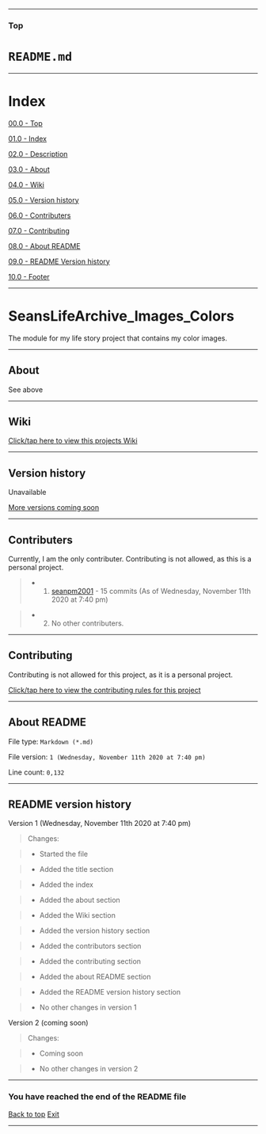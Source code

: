 
***

### Top

# `README.md`

***

# Index

[00.0 - Top](#Top)

[01.0 - Index](#Index)

[02.0 - Description](#SeansLifeArchive_Images_Colors)

[03.0 - About](#About)

[04.0 - Wiki](#Wiki)

[05.0 - Version history](#Version-history)

[06.0 - Contributers](#Contributers)

[07.0 - Contributing](#Contributing)

[08.0 - About README](#About-README)

[09.0 - README Version history](#README-version-history)

[10.0 - Footer](#You-have-reached-the-end-of-the-README-file)

***

# SeansLifeArchive_Images_Colors
The module for my life story project that contains my color images.

***

## About

See above

***

## Wiki

[Click/tap here to view this projects Wiki](https://github.com/seanpm2001/SeansLifeArchive_Images_Colors/wiki)

***

## Version history

Unavailable

[More versions coming soon](https://www.example.com)

***

## Contributers

Currently, I am the only contributer. Contributing is not allowed, as this is a personal project.

> * 1. [seanpm2001](https://github.com/seanpm2001/) - 15 commits (As of Wednesday, November 11th 2020 at 7:40 pm)

> * 2. No other contributers.

***

## Contributing

Contributing is not allowed for this project, as it is a personal project.

[Click/tap here to view the contributing rules for this project](CONTRIBUTING.md)

***

## About README

File type: `Markdown (*.md)`

File version: `1 (Wednesday, November 11th 2020 at 7:40 pm)`

Line count: `0,132`

***

## README version history

Version 1 (Wednesday, November 11th 2020 at 7:40 pm)

> Changes:

> * Started the file

> * Added the title section

> * Added the index

> * Added the about section

> * Added the Wiki section

> * Added the version history section

> * Added the contributors section

> * Added the contributing section

> * Added the about README section

> * Added the README version history section

> * No other changes in version 1

Version 2 (coming soon)

> Changes:

> * Coming soon

> * No other changes in version 2

***

### You have reached the end of the README file

[Back to top](#Top) [Exit](https://github.com)

***
